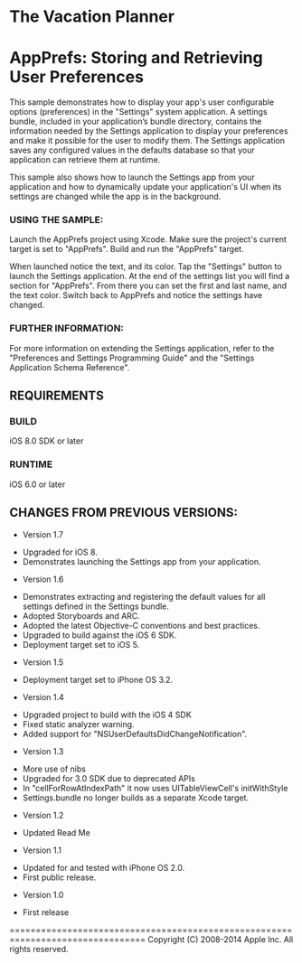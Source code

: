 # The Vacation Planner

# AppPrefs: Storing and Retrieving User Preferences #

This sample demonstrates how to display your app's user configurable options (preferences) in the "Settings" system application.  A settings bundle, included in your application’s bundle directory, contains the information needed by the Settings application to display your preferences and make it possible for the user to modify them.  The Settings application saves any configured values in the defaults database so that your application can retrieve them at runtime.

This sample also shows how to launch the Settings app from your application and how to dynamically update your application's UI when its settings are changed while the app is in the background.

### USING THE SAMPLE: ###

Launch the AppPrefs project using Xcode.
Make sure the project's current target is set to "AppPrefs".
Build and run the "AppPrefs" target.

When launched notice the text, and its color. Tap the "Settings" button to launch the Settings application.  At the end of the settings list you will find a section for "AppPrefs".  From there you can set the first and last name, and the text color. Switch back to AppPrefs and notice the settings have changed.

### FURTHER INFORMATION: ###

For more information on extending the Settings application, refer to the "Preferences and Settings Programming Guide" and the "Settings Application Schema Reference".


REQUIREMENTS
--------------------------------------------------------------------------------

### BUILD ###
iOS 8.0 SDK or later

### RUNTIME ###
iOS 6.0 or later


CHANGES FROM PREVIOUS VERSIONS:
--------------------------------------------------------------------------------

+ Version 1.7
- Upgraded for iOS 8.
- Demonstrates launching the Settings app from your application.

+ Version 1.6
- Demonstrates extracting and registering the default values for all settings defined in the Settings bundle.
- Adopted Storyboards and ARC.
- Adopted the latest Objective-C conventions and best practices.
- Upgraded to build against the iOS 6 SDK.
- Deployment target set to iOS 5.

+ Version 1.5
- Deployment target set to iPhone OS 3.2.

+ Version 1.4
- Upgraded project to build with the iOS 4 SDK
- Fixed static analyzer warning.
- Added support for "NSUserDefaultsDidChangeNotification".

+ Version 1.3
- More use of nibs
- Upgraded for 3.0 SDK due to deprecated APIs
- In "cellForRowAtIndexPath" it now uses UITableViewCell's initWithStyle
- Settings.bundle no longer builds as a separate Xcode target.

+ Version 1.2
- Updated Read Me

+ Version 1.1
- Updated for and tested with iPhone OS 2.0.
- First public release.

+ Version 1.0
- First release


================================================================================
Copyright (C) 2008-2014 Apple Inc. All rights reserved.
